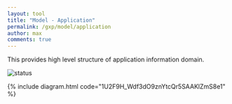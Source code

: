 ```yaml
---
layout: tool
title: "Model - Application"
permalink: /gxp/model/application
author: max
comments: true
---
```


This provides high level structure of application information domain.

![status](https://img.shields.io/badge/status-draft-red)

{% include diagram.html code="1U2F9H_Wdf3dO9znYtcQr5SAAKlZmS8e1" %}
